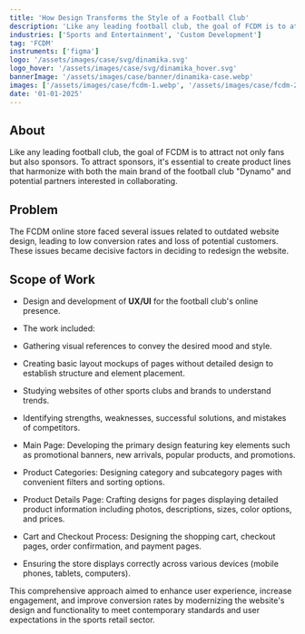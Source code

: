 ```yaml
---
title: 'How Design Transforms the Style of a Football Club'
description: 'Like any leading football club, the goal of FCDM is to attract not only fans but also sponsors.'
industries: ['Sports and Entertainment', 'Custom Development']
tag: 'FCDM'
instruments: ['figma']
logo: '/assets/images/case/svg/dinamika.svg'
logo_hover: '/assets/images/case/svg/dinamika_hover.svg'
bannerImage: '/assets/images/case/banner/dinamika-case.webp'
images: ['/assets/images/case/fcdm-1.webp', '/assets/images/case/fcdm-2.webp']
date: '01-01-2025'
---
```


## About

Like any leading football club, the goal of FCDM is to attract not only fans but also sponsors. To attract sponsors, it's essential to create product lines that harmonize with both the main brand of the football club "Dynamo" and potential partners interested in collaborating.

## Problem

The FCDM online store faced several issues related to outdated website design, leading to low conversion rates and loss of potential customers. These issues became decisive factors in deciding to redesign the website.

## Scope of Work

- Design and development of <strong>UX/UI</strong> for the football club's online presence.
- The work included:

- Gathering visual references to convey the desired mood and style.
- Creating basic layout mockups of pages without detailed design to establish structure and element placement.
- Studying websites of other sports clubs and brands to understand trends.
- Identifying strengths, weaknesses, successful solutions, and mistakes of competitors.
- Main Page: Developing the primary design featuring key elements such as promotional banners, new arrivals, popular products, and promotions.
- Product Categories: Designing category and subcategory pages with convenient filters and sorting options.
- Product Details Page: Crafting designs for pages displaying detailed product information including photos, descriptions, sizes, color options, and prices.
- Cart and Checkout Process: Designing the shopping cart, checkout pages, order confirmation, and payment pages.
- Ensuring the store displays correctly across various devices (mobile phones, tablets, computers).

<p>This comprehensive approach aimed to enhance user experience, increase engagement, and improve conversion rates by modernizing the website's design and functionality to meet contemporary standards and user expectations in the sports retail sector.</p>
